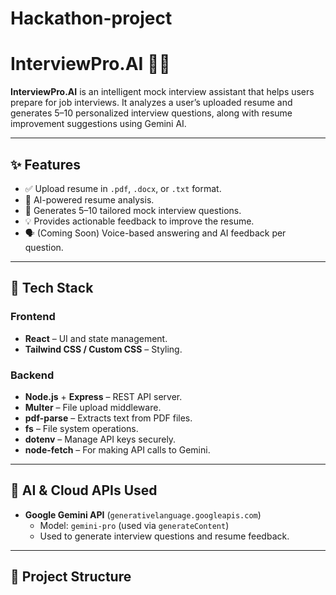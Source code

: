 # Hackathon-project
# InterviewPro.AI 🎤📄

**InterviewPro.AI** is an intelligent mock interview assistant that helps users prepare for job interviews. It analyzes a user’s uploaded resume and generates 5–10 personalized interview questions, along with resume improvement suggestions using Gemini AI.

---

## ✨ Features

- ✅ Upload resume in `.pdf`, `.docx`, or `.txt` format.
- 🤖 AI-powered resume analysis.
- 🎯 Generates 5–10 tailored mock interview questions.
- 💡 Provides actionable feedback to improve the resume.
- 🗣️ (Coming Soon) Voice-based answering and AI feedback per question.

---

## 🔧 Tech Stack

### Frontend
- **React** – UI and state management.
- **Tailwind CSS / Custom CSS** – Styling.

### Backend
- **Node.js** + **Express** – REST API server.
- **Multer** – File upload middleware.
- **pdf-parse** – Extracts text from PDF files.
- **fs** – File system operations.
- **dotenv** – Manage API keys securely.
- **node-fetch** – For making API calls to Gemini.

---

## 🤖 AI & Cloud APIs Used

- **Google Gemini API** (`generativelanguage.googleapis.com`)
  - Model: `gemini-pro` (used via `generateContent`)
  - Used to generate interview questions and resume feedback.

---

## 📁 Project Structure


